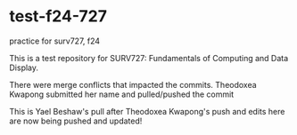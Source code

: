 # test-f24-727
practice for surv727, f24

This is a test repository for SURV727: Fundamentals of Computing 
and Data Display.

There were merge conflicts that impacted the commits. 
Theodoxea Kwapong submitted her name and pulled/pushed the commit

This is Yael Beshaw's pull after Theodoxea Kwapong's push and edits here are
now being pushed and updated!